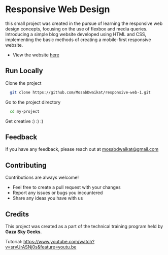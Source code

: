 
# Responsive Web Design

this small project was created in the pursue of learning the responsive web design concepts, focusing on the use of flexbox and media queries.
Introducing a simple blog website developed using HTML and CSS, implementing the basic methods of creating a mobile-first responsive website.

- View the website [here](https://mosabdwaikat.github.io/responsive-web-1/)


## Run Locally

Clone the project

```bash
  git clone https://github.com/MosabDwaikat/responsive-web-1.git
```

Go to the project directory

```bash
  cd my-project
```

Get creative :) :) :)

## Feedback

If you have any feedback, please reach out at mosabdwaikat@gmail.com


## Contributing

Contributions are always welcome!

- Feel free to create a pull request with your changes
- Report any issues or bugs you incountered
- Share any ideas you have with us


## Credits

This project was created as a part of the technical training program held by **Gaza Sky Geeks**.

Tutorial: https://www.youtube.com/watch?v=srvUrASNj0s&feature=youtu.be
